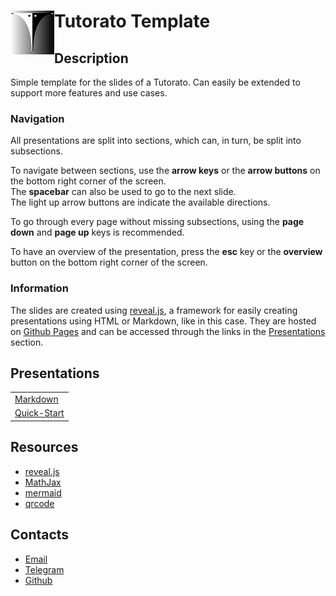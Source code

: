 # <img class="github-only" src="vendor/img/favicon.svg" align="left" width="70em" height="70em" alt="Icon"> Tutorato Template

<!-- New section -->

## Description

Simple template for the slides of a Tutorato.
Can easily be extended to support more features and use cases.

<!-- New subsection -->

### Navigation

All presentations are split into sections, which can, in turn, be split into subsections.

To navigate between sections, use the **arrow keys** or the **arrow buttons** on the bottom right corner of the screen.  
The **spacebar** can also be used to go to the next slide.  
The light up arrow buttons are indicate the available directions.

<!-- .element: class="fragment" -->

To go through every page without missing subsections, using the **page down** and **page up** keys is recommended.

<!-- .element: class="fragment" -->

To have an overview of the presentation, press the **esc** key or the **overview** button on the bottom right corner of the screen.

<!-- .element: class="fragment" -->

<!-- New subsection -->

### Information

The slides are created using [reveal.js](https://revealjs.com/), a framework for easily creating presentations using HTML or Markdown, like in this case.
They are hosted on [Github Pages](https://pages.github.com/) and can be accessed through the links in the [Presentations](#presentations) section.

<!-- New section -->

## Presentations

<div class="scrollable">

|                                            |
| ------------------------------------------ |
| [Markdown](presentations/0-Markdown)       |
| [Quick-Start](presentations/1-Quick-start) |

</div>

<!-- New section -->

## Resources

- [reveal.js](https://revealjs.com/)
- [MathJax](https://www.mathjax.org/)
- [mermaid](https://mermaid-js.github.io/mermaid/#/)
- [qrcode](https://davidshimjs.github.io/qrcodejs/)

<!-- New section -->

## Contacts

- [Email](mailto:casablancaernesto@gmail.com)
- [Telegram](https://t.me/TendTo)
- [Github](https://github.com/TendTo)

